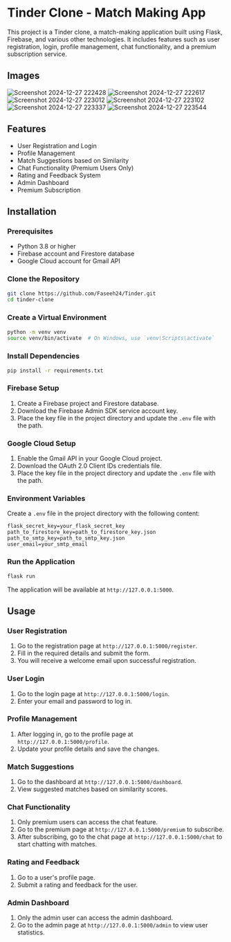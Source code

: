 # Tinder Clone - Match Making App

This project is a Tinder clone, a match-making application built using Flask, Firebase, and various other technologies. It includes features such as user registration, login, profile management, chat functionality, and a premium subscription service.

## Images
![Screenshot 2024-12-27 222428](https://github.com/user-attachments/assets/5adf7a57-ecbe-42fd-8dbd-9f8bb1fbf34d)
![Screenshot 2024-12-27 222617](https://github.com/user-attachments/assets/522510e1-19de-4c37-b0a7-e80d60eb1ba8)
![Screenshot 2024-12-27 223012](https://github.com/user-attachments/assets/bea3d87e-2a47-4d8a-a70a-ad0e51862483)
![Screenshot 2024-12-27 223102](https://github.com/user-attachments/assets/fa1ab99b-eab1-4d5c-b832-99fb49dd98c7)
![Screenshot 2024-12-27 223337](https://github.com/user-attachments/assets/f4c382db-1acb-4110-ab13-0129e46c4add)
![Screenshot 2024-12-27 223544](https://github.com/user-attachments/assets/0b5abe39-744a-455e-8808-3bc289503846)


## Features

- User Registration and Login
- Profile Management
- Match Suggestions based on Similarity
- Chat Functionality (Premium Users Only)
- Rating and Feedback System
- Admin Dashboard
- Premium Subscription

## Installation

### Prerequisites

- Python 3.8 or higher
- Firebase account and Firestore database
- Google Cloud account for Gmail API

### Clone the Repository

```sh
git clone https://github.com/Faseeh24/Tinder.git
cd tinder-clone
```

### Create a Virtual Environment

```sh
python -m venv venv
source venv/bin/activate  # On Windows, use `venv\Scripts\activate`
```

### Install Dependencies

```sh
pip install -r requirements.txt
```

### Firebase Setup

1. Create a Firebase project and Firestore database.
2. Download the Firebase Admin SDK service account key.
3. Place the key file in the project directory and update the `.env` file with the path.

### Google Cloud Setup

1. Enable the Gmail API in your Google Cloud project.
2. Download the OAuth 2.0 Client IDs credentials file.
3. Place the key file in the project directory and update the `.env` file with the path.

### Environment Variables

Create a `.env` file in the project directory with the following content:

```
flask_secret_key=your_flask_secret_key
path_to_firestore_key=path_to_firestore_key.json
path_to_smtp_key=path_to_smtp_key.json
user_email=your_smtp_email
```

### Run the Application

```sh
flask run
```

The application will be available at `http://127.0.0.1:5000`.

## Usage

### User Registration

1. Go to the registration page at `http://127.0.0.1:5000/register`.
2. Fill in the required details and submit the form.
3. You will receive a welcome email upon successful registration.

### User Login

1. Go to the login page at `http://127.0.0.1:5000/login`.
2. Enter your email and password to log in.

### Profile Management

1. After logging in, go to the profile page at `http://127.0.0.1:5000/profile`.
2. Update your profile details and save the changes.

### Match Suggestions

1. Go to the dashboard at `http://127.0.0.1:5000/dashboard`.
2. View suggested matches based on similarity scores.

### Chat Functionality

1. Only premium users can access the chat feature.
2. Go to the premium page at `http://127.0.0.1:5000/premium` to subscribe.
3. After subscribing, go to the chat page at `http://127.0.0.1:5000/chat` to start chatting with matches.

### Rating and Feedback

1. Go to a user's profile page.
2. Submit a rating and feedback for the user.

### Admin Dashboard

1. Only the admin user can access the admin dashboard.
2. Go to the admin page at `http://127.0.0.1:5000/admin` to view user statistics.
